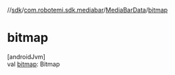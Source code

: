 //[sdk](../../../index.md)/[com.robotemi.sdk.mediabar](../index.md)/[MediaBarData](index.md)/[bitmap](bitmap.md)

# bitmap

[androidJvm]\
val [bitmap](bitmap.md): Bitmap
